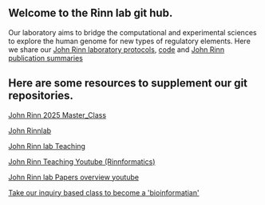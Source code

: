 ## Welcome to the Rinn lab git hub.



Our laboratory aims to bridge the computational and experimental sciences to explore the human genome for new types of regulatory elements.
Here we share our [John Rinn laboratory protocols](https://github.com/boulderrinnlab/Protocols), [code](https://github.com/boulderrinnlab/PerilPaperAnalysis) and [John Rinn publication summaries](https://www.youtube.com/channel/UCRij100Kgla9Q4t3kEd0YLA)



## Here are some resources to supplement our git repositories.
[John Rinn 2025 Master_Class](https://www.lncrna.io/teaching)

[John Rinnlab](https://www.lncrna.io/)

[John Rinn lab Teaching](https://www.lncrna.io/teaching)

[John Rinn Teaching Youtube (Rinnformatics)](https://www.youtube.com/channel/UC7vZD35eUp4_SxsHnJLthJw/playlists)

[John Rinn lab Papers overview youtube](https://www.youtube.com/channel/UCRij100Kgla9Q4t3kEd0YLA)

[Take our inquiry based class to become a 'bioinformatian'](https://github.com/boulderrinnlab/CLASS_2021)


